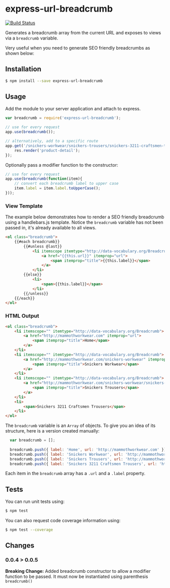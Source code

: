 # express-url-breadcrumb

[![Build Status](https://travis-ci.org/john-doherty/express-url-breadcrumb.svg?branch=master)](https://travis-ci.org/john-doherty/express-url-breadcrumb)

Generates a breadcrumb array from the current URL and exposes to views via a `breadcrumb` variable. 

Very useful when you need to generate SEO friendly breadcrumbs as shown below:

## Installation

```bash
$ npm install --save express-url-breadcrumb
```

## Usage
Add the module to your server application and attach to express. 

```js
var breadcrumb = require('express-url-breadcrumb');

// use for every request  
app.use(breadcrumb());

// alternatively, add to a specific route
app.get('/snickers-workwear/snickers-trousers/snickers-3211-craftsmen-trousers', breadcrumb(), function(req, res){
	res.render('product-detail');
});
```

Optionally pass a modifier function to the constructor:
```js
// use for every request  
app.use(breadcrumb(function(item){
	// convert each breadcrumb label to upper case
	item.label = item.label.toUpperCase(); 
}));
```

### View Template

The example below demonstrates how to render a SEO friendly breadcrumb using a handlebars.js template. Notice the ```breadcrumb``` variable has not been passed in, it's already available to all views. 

```html
<ol class="breadcrumb">
	{{#each breadcrumb}}
		{{#unless @last}}
			<li itemscope itemtype="http://data-vocabulary.org/Breadcrumb">
				<a href="{{this.url}}" itemprop="url">
					<span itemprop="title">{{this.label}}</span>
				</a>
			</li>
		{{else}}
			<li>
				<span>{{this.label}}</span>
			</li>
		{{/unless}}
	{{/each}}
</ol>

```

### HTML Output

```html
<ol class="breadcrumb">
	<li itemscope="" itemtype="http://data-vocabulary.org/Breadcrumb">
		<a href="http://mammothworkwear.com" itemprop="url">
			<span itemprop="title">Home</span>
		</a>
	</li>
	<li itemscope="" itemtype="http://data-vocabulary.org/Breadcrumb">
		<a href="http://mammothworkwear.com/snickers-workwear" itemprop="url">
			<span itemprop="title">Snickers Workwear</span>
		</a>
	</li>
	<li itemscope="" itemtype="http://data-vocabulary.org/Breadcrumb">
		<a href="http://mammothworkwear.com/snickers-workwear/snickers-trousers" itemprop="url">
			<span itemprop="title">Snickers Trousers</span>
		</a>
	</li>
	<li>
		<span>Snickers 3211 Craftsmen Trousers</span>
	</li>
</ol>
```

The `breadcrumb` variable is an `Array` of objects. To give you an idea of its structure, here is a version created manually:

```js
  var breadcrumb = [];
  
  breadcrumb.push({ label: 'Home', url: 'http://mammothworkwear.com' });
  breadcrumb.push({ label: 'Snickers Workwear', url: 'http://mammothworkwear.com/snickers-workwear' });
  breadcrumb.push({ label: 'Snickers Trousers', url: 'http://mammothworkwear.com/snickers-workwear/snickers-trousers' });
  breadcrumb.push({ label: 'Snickers 3211 Craftsmen Trousers', url: 'http://mammothworkwear.com/snickers-workwear/snickers-trousers/snickers-3211-craftsmen-trousers' });
```
Each item in the ```breadcrumb``` array has a ```.url``` and a ```.label``` property.


## Tests
You can run unit tests using:
```bash
$ npm test
```
You can also request code coverage information using:
```bash
$ npm test --coverage
```

## Changes
###  0.0.4 > 0.0.5
**Breaking Change:** Added breadcrumb constructor to allow a modifier function to be passed. It must now be instantiated using parenthesis ```breadcrumb()```